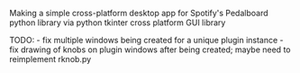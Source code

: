 Making a simple cross-platform desktop app for Spotify's Pedalboard python library via python tkinter cross platform GUI library

TODO:
    - fix multiple windows being created for a unique plugin instance
    - fix drawing of knobs on plugin windows after being created; maybe need to reimplement rknob.py